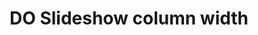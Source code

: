 ---
title: DO Slideshow column width
order: 5
wrapper-class: news-article-content
max-width: max-width-800
---